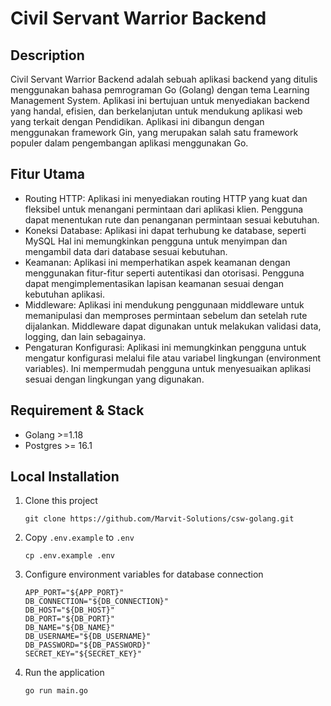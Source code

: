 # Civil Servant Warrior Backend

## Description
Civil Servant Warrior Backend adalah sebuah aplikasi backend yang ditulis menggunakan bahasa pemrograman Go (Golang) dengan tema Learning Management System. Aplikasi ini bertujuan untuk menyediakan backend yang handal, efisien, dan berkelanjutan untuk mendukung aplikasi web  yang terkait dengan Pendidikan. Aplikasi ini dibangun dengan menggunakan framework Gin, yang merupakan salah satu framework populer dalam pengembangan aplikasi menggunakan Go.

## Fitur Utama
-   Routing HTTP: Aplikasi ini menyediakan routing HTTP yang kuat dan fleksibel untuk menangani permintaan dari aplikasi klien. Pengguna dapat menentukan rute dan penanganan permintaan sesuai kebutuhan.
-   Koneksi Database: Aplikasi ini dapat terhubung ke database, seperti MySQL Hal ini memungkinkan pengguna untuk menyimpan dan mengambil data dari database sesuai kebutuhan.
-   Keamanan: Aplikasi ini memperhatikan aspek keamanan dengan menggunakan fitur-fitur seperti autentikasi dan otorisasi. Pengguna dapat mengimplementasikan lapisan keamanan sesuai dengan kebutuhan aplikasi.
-   Middleware: Aplikasi ini mendukung penggunaan middleware untuk memanipulasi dan memproses permintaan sebelum dan setelah rute dijalankan. Middleware dapat digunakan untuk melakukan validasi data, logging, dan lain sebagainya.
-   Pengaturan Konfigurasi: Aplikasi ini memungkinkan pengguna untuk mengatur konfigurasi melalui file atau variabel lingkungan (environment variables). Ini mempermudah pengguna untuk menyesuaikan aplikasi sesuai dengan lingkungan yang digunakan.

## Requirement & Stack

-   Golang >=1.18
-   Postgres >= 16.1

## Local Installation

1. Clone this project
    ```
    git clone https://github.com/Marvit-Solutions/csw-golang.git
    ```

2. Copy `.env.example` to `.env`
    ```
    cp .env.example .env
    ```
3. Configure environment variables for database connection
    ```
   APP_PORT="${APP_PORT}"
   DB_CONNECTION="${DB_CONNECTION}"
   DB_HOST="${DB_HOST}"
   DB_PORT="${DB_PORT}"
   DB_NAME="${DB_NAME}"
   DB_USERNAME="${DB_USERNAME}"
   DB_PASSWORD="${DB_PASSWORD}"
   SECRET_KEY="${SECRET_KEY}"
    ```

4.  Run the application
    ```
    go run main.go
    ```